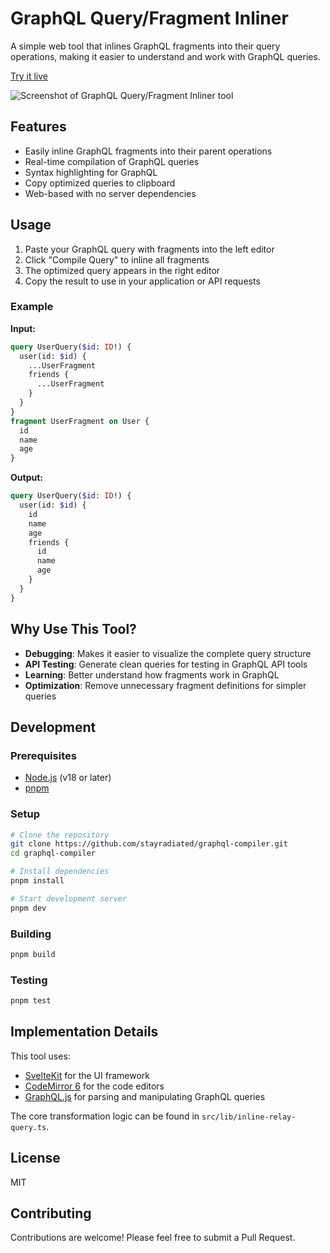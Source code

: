 # GraphQL Query/Fragment Inliner

A simple web tool that inlines GraphQL fragments into their query operations, making it easier to understand and work with GraphQL queries.

[Try it live](https://stayradiated.github.io/graphql-compiler)

![Screenshot of GraphQL Query/Fragment Inliner tool](https://user-images.githubusercontent.com/752849/123456789-abcdef12-3456-7890-abcd-ef1234567890.png)

## Features

- Easily inline GraphQL fragments into their parent operations
- Real-time compilation of GraphQL queries
- Syntax highlighting for GraphQL
- Copy optimized queries to clipboard
- Web-based with no server dependencies

## Usage

1. Paste your GraphQL query with fragments into the left editor
2. Click "Compile Query" to inline all fragments
3. The optimized query appears in the right editor
4. Copy the result to use in your application or API requests

### Example

**Input:**
```graphql
query UserQuery($id: ID!) {
  user(id: $id) {
    ...UserFragment
    friends {
      ...UserFragment
    }
  }
}
fragment UserFragment on User {
  id
  name
  age
}
```

**Output:**
```graphql
query UserQuery($id: ID!) {
  user(id: $id) {
    id
    name
    age
    friends {
      id
      name
      age
    }
  }
}
```

## Why Use This Tool?

- **Debugging**: Makes it easier to visualize the complete query structure
- **API Testing**: Generate clean queries for testing in GraphQL API tools
- **Learning**: Better understand how fragments work in GraphQL
- **Optimization**: Remove unnecessary fragment definitions for simpler queries

## Development

### Prerequisites

- [Node.js](https://nodejs.org/) (v18 or later)
- [pnpm](https://pnpm.io/)

### Setup

```bash
# Clone the repository
git clone https://github.com/stayradiated/graphql-compiler.git
cd graphql-compiler

# Install dependencies
pnpm install

# Start development server
pnpm dev
```

### Building

```bash
pnpm build
```

### Testing

```bash
pnpm test
```

## Implementation Details

This tool uses:

- [SvelteKit](https://kit.svelte.dev/) for the UI framework
- [CodeMirror 6](https://codemirror.net/) for the code editors
- [GraphQL.js](https://github.com/graphql/graphql-js) for parsing and manipulating GraphQL queries

The core transformation logic can be found in `src/lib/inline-relay-query.ts`.

## License

MIT

## Contributing

Contributions are welcome! Please feel free to submit a Pull Request.
